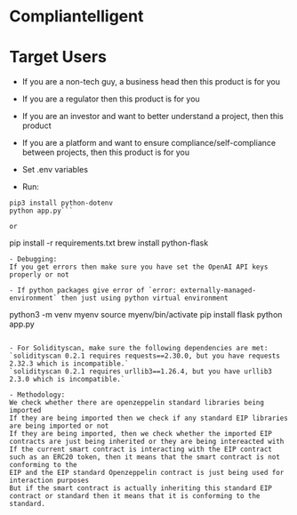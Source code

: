 # Compliantelligent

# Target Users
- If you are a non-tech guy, a business head then this product is for you
- If you are a regulator then this product is for you
- If you are an investor and want to better understand a project, then this product
- If you are a platform and want to ensure compliance/self-compliance between projects, then this product is for you
 

- Set .env variables
- Run:
```pip3 install flask openai==0.28 python-dotenv
pip3 install python-dotenv
python app.py```

or

```
pip install -r requirements.txt
brew install python-flask
```
- Debugging:
If you get errors then make sure you have set the OpenAI API keys properly or not

- If python packages give error of `error: externally-managed-environment` then just using python virtual environment
```
python3 -m venv myenv
source myenv/bin/activate
pip install flask
python app.py
```

- For Solidityscan, make sure the following dependencies are met:
`solidityscan 0.2.1 requires requests==2.30.0, but you have requests 2.32.3 which is incompatible.`
`solidityscan 0.2.1 requires urllib3==1.26.4, but you have urllib3 2.3.0 which is incompatible.`

- Methodology:
We check whether there are openzeppelin standard libraries being imported
If they are being imported then we check if any standard EIP libraries are being imported or not
If they are being imported, then we check whether the imported EIP contracts are just being inherited or they are being intereacted with
If the current smart contract is interacting with the EIP contract such as an ERC20 token, then it means that the smart contract is not conforming to the 
EIP and the EIP standard Openzeppelin contract is just being used for interaction purposes
But if the smart contract is actually inheriting this standard EIP contract or standard then it means that it is conforming to the standard.